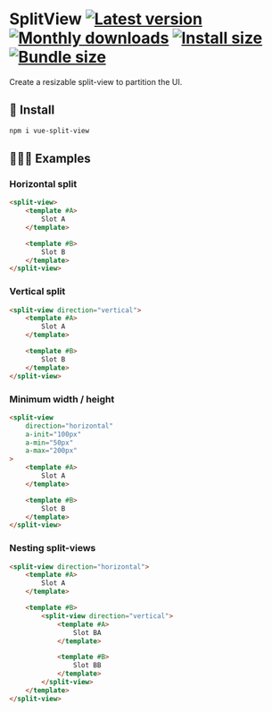 # SplitView [![Latest version](https://badgen.net/npm/v/vue-split-view)](https://npm.im/vue-split-view) [![Monthly downloads](https://badgen.net/npm/dm/vue-split-view)](https://npm.im/vue-split-view) [![Install size](https://packagephobia.now.sh/badge?p=vue-split-view)](https://packagephobia.now.sh/result?p=vue-split-view) [![Bundle size](https://badgen.net/bundlephobia/minzip/vue-split-view)](https://bundlephobia.com/result?p=vue-split-view)

Create a resizable split-view to partition the UI.

## 🚀 Install
```sh
npm i vue-split-view
```

## 👨🏻‍🏫 Examples

### Horizontal split
```html
<split-view>
	<template #A>
		Slot A
	</template>

	<template #B>
		Slot B
	</template>
</split-view>
```

### Vertical split
```html
<split-view direction="vertical">
	<template #A>
		Slot A
	</template>

	<template #B>
		Slot B
	</template>
</split-view>
```

### Minimum width / height
```html
<split-view
	direction="horizontal"
	a-init="100px"
	a-min="50px"
	a-max="200px"
>
	<template #A>
		Slot A
	</template>

	<template #B>
		Slot B
	</template>
</split-view>
```

### Nesting split-views
```html
<split-view direction="horizontal">
	<template #A>
		Slot A
	</template>

	<template #B>
		<split-view direction="vertical">
			<template #A>
				Slot BA
			</template>

			<template #B>
				Slot BB
			</template>
		</split-view>
	</template>
</split-view>
```
